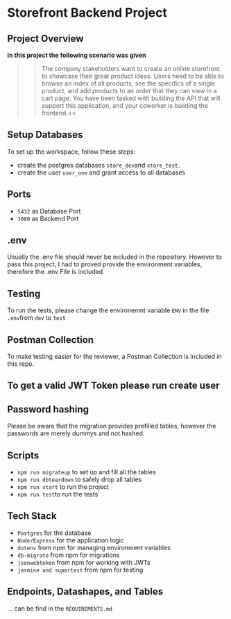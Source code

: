 # Storefront Backend Project

## Project Overview
**In this project the following scenario was given**
>>The company stakeholders want to create an online storefront to showcase their great product ideas. Users need to be able to browse an index of all products, see the specifics of a single product, and add products to an order that they can view in a cart page. You have been tasked with building the API that will support this application, and your coworker is building the frontend.<<

## Setup Databases
To set up the workspace, follow these steps:
- create the postgres databases `store_dev`and `store_test`. 
- create the user `user_one` and grant access to all databases



## Ports
- `5432` as Database Port
- `3000` as Backend Port

## .env
Usually the .env file should never be included in the repository. 
However to pass this project, I had to proved provide the environment variables, therefore the .env File is included 

## Testing
To run the tests, please change the environemnt variable `ENV`  in the file `.env`from `dev` to `test`

## Postman Collection
To make testing easier for the reviewer, a Postman Collection is included in this repo.

## To get a valid JWT Token please run create user 

## Password hashing
Please be aware that the migration provides prefilled tables, however the passwords are merely dummys and not hashed. 

## Scripts
- ``npm run migrateup`` to set up and fill all the tables
- ``npm run dbteardown`` to safely drop all tables
- ``npm run start`` to run the project
- ``npm run test``to run the tests


## Tech Stack 
- ``Postgres`` for the database
- ``Node/Express`` for the application logic
- ``dotenv`` from npm for managing environment variables
- ``db-migrate`` from npm for migrations
- ``jsonwebtoken`` from npm for working with JWTs
- ``jasmine and supertest`` from npm for testing

## Endpoints, Datashapes, and Tables
... can be find in the `REQUIREMENTS.md`


